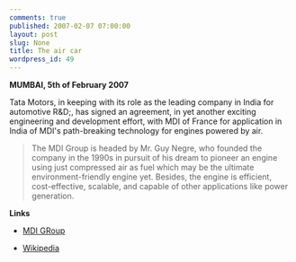 ```yaml
---
comments: true
published: 2007-02-07 07:00:00
layout: post
slug: None
title: The air car
wordpress_id: 49
---
```


**MUMBAI, 5th of February 2007**


> 

> 
> 
Tata Motors, in keeping with its role as the leading company in India for automotive R&D;, has signed an agreement, in yet another exciting engineering and development effort, with MDI of France for application in India of MDI's path-breaking technology for engines powered by air.
> 
> 


> 
> The MDI Group is headed by Mr. Guy Negre, who founded the company in the 1990s in pursuit of his dream to pioneer an engine using just compressed air as fuel which may be the ultimate environment-friendly engine yet. Besides, the engine is efficient, cost-effective, scalable, and capable of other applications like power generation.
> 
> 



  

**Links**




  * [MDI GRoup](http://www.theaircar.com/)


  * [Wikipedia](http://en.wikipedia.org/wiki/Air_car)


